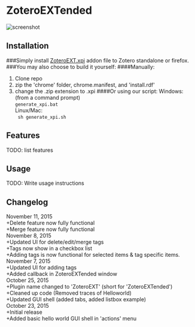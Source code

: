 # ZoteroEXTended

![screenshot](http://i.imgur.com/qooTFVi.png)

## Installation

###Simply install [ZoteroEXT.xpi](https://github.com/CSCC01-Fall2015/team02-course-project/releases/download/0.01a/ZoteroEXT.xpi) addon file to Zotero standalone or firefox.
###You may also choose to build it yourself:
####Manually:
1. Clone repo<br/>
2. zip the 'chrome' folder, chrome.manifest, and 'install.rdf'<br/>
3. change the .zip extension to .xpi
####Or using our script:
Windows: (from a command prompt)<br/>
```generate_xpi.bat```<br/>
Linux/Mac: <br/>
``` sh generate_xpi.sh```

## Features

TODO: list features

## Usage

TODO: Write usage instructions

## Changelog
November 11, 2015 
<br />
+Delete feature now fully functional
<br />
+Merge feature now fully functional
<br />
November 8, 2015 
<br />
+Updated UI for delete/edit/merge tags
<br />
+Tags now show in a checkbox list
<br />
+Adding tags is now functional for selected items & tag specific items.
<br />
November 7, 2015 
<br />
+Updated UI for adding tags 
<br />
+Added callback in ZoteroEXTended window 
<br />
October 25, 2015
<br />
+Plugin name changed to 'ZoteroEXT' (short for 'ZoteroEXTended') 
<br />
+Cleaned up code (Removed traces of Helloworld)
<br/>
+Updated GUI shell (added tabs, added listbox example)
<br/>
October 23, 2015
<br />
+Initial release 
<br />
+Added basic hello world GUI shell in 'actions' menu